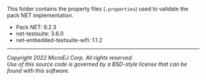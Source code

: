 This folder contains the property files (`.properties`) used to validate the pack NET implementation.

- Pack NET: 9.2.3
- net-testsuite: 3.6.0
- net-embedded-testsuite-wifi: 1.1.2

---

_Copyright 2022 MicroEJ Corp. All rights reserved._  
_Use of this source code is governed by a BSD-style license that can be found with this software._  
